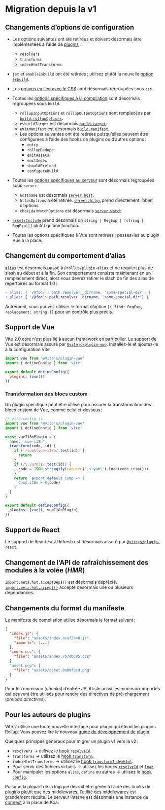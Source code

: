 # Migration depuis la v1

## Changements d’options de configuration

- Les options suivantes ont été retirées et doivent désormais être implémentées à l’aide de [plugins](./api-plugin) :

  - `resolvers`
  - `transforms`
  - `indexHtmlTransforms`

- `jsx` et `enableEsbuild` ont été retirées ; utilisez plutôt la nouvelle [option `esbuild`](/config/#esbuild).

- Les [options en lien avec le CSS](/config/#css-modules) sont désormais regroupées sous `css`.

- Toutes les [options spécifiques à la compilation](/config/#options-de-compilation) sont désormais regroupées sous `build`.

  - `rollupInputOptions` et `rollupOutputOptions` sont remplacées par [`build.rollupOptions`](/config/#build-rollupoptions).
  - `esbuildTarget` est désormais [`build.target`](/config/#build-target).
  - `emitManifest` est désormais [`build.manifest`](/config/#build-manifest).
  - Les options suivantes ont été retirées puisqu’elles peuvent être configurées à l’aide des hooks de plugins ou d’autres options :
    - `entry`
    - `rollupDedupe`
    - `emitAssets`
    - `emitIndex`
    - `shouldPreload`
    - `configureBuild`

- Toutes les [options spécifiques au serveur](/config/#options-du-serveur) sont désormais regroupées sous `server`.

  - `hostname` est désormais [`server.host`](/config/#server-host).
  - `httpsOptions` a été retirée. [`server.https`](/config/#server-https) prend directement l’objet d’options.
  - `chokidarWatchOptions` est désormais [`server.watch`](/config/#server-watch).

- [`assetsInclude`](/config/#assetsinclude) prend désormais un `string | RegExp | (string | RegExp)[]` plutôt qu’une fonction.

- Toutes les options spécifiques à Vue sont retirées ; passez-les au plugin Vue à la place.

## Changement du comportement d’alias

[`alias`](/config/#resolve-alias) est désormais passé à `@rollup/plugin-alias` et ne requiert plus de slash au début et à la fin. Son comportement consiste maintenant en un remplacement direct, alors vous devrez retirer le slash de fin des alias de répertoires au format 1.0 :

```diff
- alias: { '/@foo/': path.resolve(__dirname, 'some-special-dir') }
+ alias: { '/@foo': path.resolve(__dirname, 'some-special-dir') }
```

Autrement, vous pouvez utiliser le format d’option `[{ find: RegExp, replacement: string }]` pour un contrôle plus précis.

## Support de Vue

Vite 2.0 core n’est plus lié à aucun framework en particulier. Le support de Vue est désormais assuré par [`@vitejs/plugin-vue`](https://github.com/vitejs/vite/tree/main/packages/plugin-vue). Installez-le et ajoutez-le à la configuration Vite :

```js
import vue from '@vitejs/plugin-vue'
import { defineConfig } from 'vite'

export default defineConfig({
  plugins: [vue()]
})
```

### Transformation des blocs custom

Un plugin spécifique peut être utilisé pour assurer la transformation des blocs custom de Vue, comme celui ci-dessous :

```ts
// vite.config.js
import vue from '@vitejs/plugin-vue'
import { defineConfig } from 'vite'

const vueI18nPlugin = {
  name: 'vue-i18n',
  transform(code, id) {
    if (!/vue&type=i18n/.test(id)) {
      return
    }
    if (/\.ya?ml$/.test(id)) {
      code = JSON.stringify(require('js-yaml').load(code.trim()))
    }
    return `export default Comp => {
      Comp.i18n = ${code}
    }`
  }
}

export default defineConfig({
  plugins: [vue(), vueI18nPlugin]
})
```

## Support de React

Le support de React Fast Refresh est désormais assuré par [`@vitejs/plugin-react`](https://github.com/vitejs/vite/tree/main/packages/plugin-react).

## Changement de l’API de rafraîchissement des modules à la volée (_HMR_)

`import.meta.hot.acceptDeps()` est désormais déprécié. [`import.meta.hot.accept()`](./api-hmr#hot-accept-deps-cb) accepte désormais une ou plusieurs dépendances.

## Changements du format du manifeste

Le manifeste de compilation utilise désormais le format suivant :

```json
{
  "index.js": {
    "file": "assets/index.acaf2b48.js",
    "imports": [...]
  },
  "index.css": {
    "file": "assets/index.7b7dbd85.css"
  }
  "asset.png": {
    "file": "assets/asset.0ab0f9cd.png"
  }
}
```

Pour les morceaux (_chunks_) d’entrée JS, il liste aussi les morceaux importés qui peuvent être utilisés pour rendre des directives de pré-chargement (_preload directives_).

## Pour les auteurs de plugins

Vite 2 utilise une toute nouvelle interface pour plugin qui étend les plugins Rollup. Vous pouvez lire le nouveau [guide du développement de plugin](./api-plugin).

Quelques principes généraux pour migrer un plugin v1 vers la v2 :

- `resolvers` → utilisez le [hook `resolveId`](https://rollupjs.org/guide/en/#resolveid).
- `transforms` → utilisez le [hook `transform`](https://rollupjs.org/guide/en/#transform).
- `indexHtmlTransforms` → utilisez le [hook `transformIndexHtml`](./api-plugin#transformindexhtml).
- Pour servir des fichiers virtuels → utilisez les hooks [`resolveId`](https://rollupjs.org/guide/en/#resolveid) et [`load`](https://rollupjs.org/guide/en/#load).
- Pour manipuler les options `alias`, `define` ou autres → utilisez le [hook `config`](./api-plugin#config).

Puisque la plupart de la logique devrait être gérée à l’aide des hooks de plugins plutôt que des middlewares, l’utilité des middlewares est grandement réduite. Le serveur interne est désormais une instance de [connect](https://github.com/senchalabs/connect) à la place de Koa.
